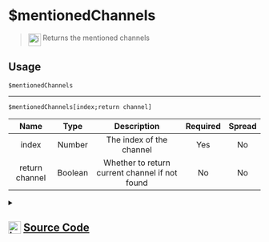 # $mentionedChannels
> <img align="top" src="https://upload.wikimedia.org/wikipedia/commons/thumb/e/e4/Infobox_info_icon.svg/160px-Infobox_info_icon.svg.png?20150409153300" alt="image" width="25" height="auto"> Returns the mentioned channels
## Usage
```
$mentionedChannels
```
---
```
$mentionedChannels[index;return channel]
```
| Name | Type | Description | Required | Spread
| :---: | :---: | :---: | :---: | :---: |
index | Number | The index of the channel | Yes | No
return channel | Boolean | Whether to return current channel if not found | No | No
<details>
<summary>
    
## <img align="top" src="https://cdn4.iconfinder.com/data/icons/iconsimple-logotypes/512/github-512.png" alt="image" width="25" height="auto">  [Source Code](https://github.com/tryforge/ForgeScript-V2/blob/main/src/native/mentionedChannels.ts)
    
</summary>
    
```ts
import { ArgType, NativeFunction, Return } from "../structures"

export default new NativeFunction({
    name: "$mentionedChannels",
    version: "1.0.0",
    brackets: false,
    description: "Returns the mentioned channels",
    unwrap: true,
    args: [
        {
            name: "index",
            description: "The index of the channel",
            rest: false,
            type: ArgType.Number,
            required: true
        },
        {
            name: "return channel",
            description: "Whether to return current channel if not found",
            rest: false,
            type: ArgType.Boolean
        }
    ],
    execute(ctx, [ i, rt ]) {
        const id: string | undefined = this.hasFields ?
            ctx.message?.mentions.channels.at(i)?.id :
            ctx.message?.mentions.channels.map(x => x.id).join(", ")

        return Return.success(
            id ?? (rt ? ctx.channel?.id : undefined)
        )
    },
})
```
    
</details>